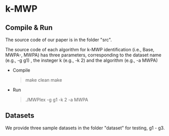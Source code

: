 # k-MWP

## Compile & Run

The source code of our paper is in the folder "src".

The source code of each algorithm for k-MWP identification (i.e., Base, MWPA-, MWPA) has three parameters, corresponding to the dataset name (e.g., -g g1) , the insteger k (e.g., -k 2) and the algorithm (e.g., -a MWPA)

* Compile

  > make clean
  > make
  >
* Run

  > ./MWPlex -g g1 -k 2 -a MWPA
  >

## Datasets

We provide three sample datasets in the folder "dataset" for testing, g1 - g3.
